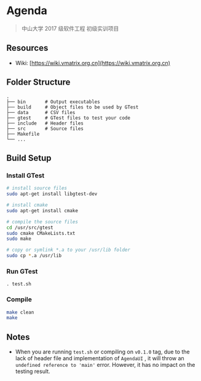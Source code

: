 # Agenda

> 中山大学 2017 级软件工程 初级实训项目

## Resources

- Wiki: [https://wiki.vmatrix.org.cn](https://wiki.vmatrix.org.cn)

## Folder Structure

```
.
├── bin       # Output executables
├── build     # Object files to be used by GTest
├── data      # CSV files
├── gtest     # GTest files to test your code
├── include   # Header files
├── src       # Source files
├── Makefile
└── ...
```

## Build Setup

### Install GTest

```bash
# install source files
sudo apt-get install libgtest-dev

# install cmake
sudo apt-get install cmake

# compile the source files
cd /usr/src/gtest
sudo cmake CMakeLists.txt
sudo make

# copy or symlink *.a to your /usr/lib folder
sudo cp *.a /usr/lib
```

### Run GTest

```
. test.sh
```

### Compile

```bash
make clean
make
```

## Notes

- When you are running `test.sh` or compiling on `v0.1.0` tag, due to the lack of header file and implementation of `AgendaUI` , it will throw an `undefined reference to 'main'` error. However, it has no impact on the testing result.
